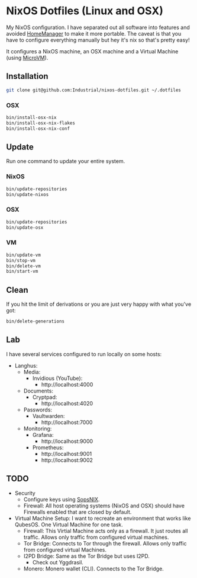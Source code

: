 # NixOS Dotfiles (Linux and OSX)
My NixOS configuration. I have separated out all software into features and
avoided [HomeManager](https://github.com/nix-community/home-manager) to make it
more portable. The caveat is that you have to configure everything manually but
hey it's nix so that's pretty easy!

It configures a NixOS machine, an OSX machine and a Virtual Machine (using
[MicroVM](https://github.com/astro/microvm.nix)).

## Installation
```bash
git clone git@github.com:Industrial/nixos-dotfiles.git ~/.dotfiles
```

### OSX
```bash
bin/install-osx-nix
bin/install-osx-nix-flakes
bin/install-osx-nix-conf
```

## Update
Run one command to update your entire system.

### NixOS
```bash
bin/update-repositories
bin/update-nixos
```

### OSX
```bash
bin/update-repositories
bin/update-osx
```

### VM
```bash
bin/update-vm
bin/stop-vm
bin/delete-vm
bin/start-vm
```

## Clean
If you hit the limit of derivations or you are just very happy with what you've got:

```bash
bin/delete-generations
```

## Lab
I have several services configured to run locally on some hosts:
- Langhus:
  - Media:
    - Invidious (YouTube):
      - http://localhost:4000
  - Documents:
    - Cryptpad:
      - http://localhost:4020
  - Passwords:
    - Vaultwarden:
      - http://localhost:7000
  - Monitoring:
    - Grafana:
      - http://localhost:9000
    - Prometheus:
      - http://localhost:9001
      - http://localhost:9002

## TODO
- Security
  - Configure keys using [SopsNIX](https://github.com/Mic92/sops-nix).
  - Firewall: All host operating systems (NixOS and OSX) should have Firewalls
    enabled that are closed by default.
- Virtual Machine Setup: I want to recreate an environment that works like
  QubesOS. One Virtual Machine for one task.
  - Firewall: This Virtial Machine acts only as a firewall. It just routes all
    traffic. Allows only traffic from configured virtual machines.
  - Tor Bridge: Connects to Tor through the firewall. Allows only traffic from
    configured virtual Machines.
  - I2PD Bridge: Same as the Tor Bridge but uses I2PD.
    - Check out Yggdrasil.
  - Monero: Monero wallet (CLI). Connects to the Tor Bridge.